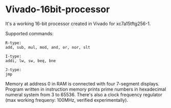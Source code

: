 # Vivado-16bit-processor

It's a working 16-bit processor created in Vivado for xc7a15tftg256-1.

Supported commands:

  	R-type:
    add, sub, mul, mod, and, or, nor, slt
		
  	I-type:
    addi, lw, sw, beq, bne
		
  	J-type:
    jmp

Memory at address 0 in RAM is connected with four 7-segment displays. Program written in instruction memory prints prime numbers in hexadecimal numeral system from 3 to 65536. There's also a clock frequency regulator (max working frequeny: 100MHz, verified experimentally).

